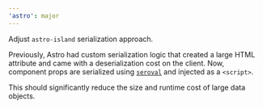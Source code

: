 ```yaml
---
'astro': major
---
```


Adjust `astro-island` serialization approach.

Previously, Astro had custom serialization logic that created a large HTML attribute and came with a deserialization cost on the client. Now, component props are serialized using [`seroval`](https://github.com/lxsmnsyc/seroval) and injected as a `<script>`.

This should significantly reduce the size and runtime cost of large data objects.

